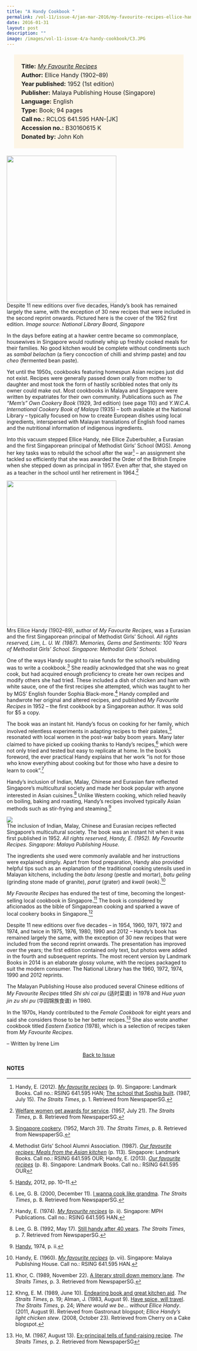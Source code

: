 ```yaml
---
title: "A Handy Cookbook "
permalink: /vol-11/issue-4/jan-mar-2016/my-favourite-recipes-ellice-handy
date: 2016-01-31
layout: post
description: ""
image: /images/vol-11-issue-4/a-handy-cookbook/C3.JPG
---
```

<span style="background-colour: #fdf5e6; padding: 20px; margin: 20px; background:#fdf5e6; display:block; font-size:1rem; line-height:1.5rem;"> 
	<b>Title:</b> <a href="http://eservice.nlb.gov.sg/item_holding_s.aspx?bid=202764155"><i>My Favourite Recipes</i></a><br>
<b>Author:</b> Ellice Handy (1902–89)<br>
<b>Year published:</b> 1952 (1st edition)<br>
<b>Publisher:</b> Malaya Publishing House 
(Singapore)<br>
<b>Language:</b> English<br>
<b>Type:</b> Book; 94 pages<br>
<b>Call no.:</b> RCLOS 641.595 HAN-[JK]<br>
<b>Accession no.:</b> B30160615 K<br>
<b>Donated by:</b> John Koh
	</span>
	
<img style="width: 300px; height: 400px;" src="/images/vol-11-issue-4/a-handy-cookbook/C3.JPG">
<div style="background-color: white;">Despite 11 new editions over five decades, Handy’s book has remained largely the same, with the exception of 30 new recipes that were included in the second reprint onwards. Pictured here is the cover of the 1952 first edition. <i>Image source: National Library Board, Singapore</i></div>

In the days before eating at a hawker centre became so commonplace, housewives in Singapore would routinely whip up freshly cooked meals for their families. No good 
kitchen would be complete without condiments such as *sambal belachan* (a fiery concoction of chilli and shrimp paste) and *tau cheo* (fermented bean paste).

Yet until the 1950s, cookbooks featuring homespun Asian recipes just did not exist. Recipes were generally passed down orally from mother to daughter and most took the form of hastily scribbled notes that only its owner could make out. Most cookbooks in Malaya and Singapore were written by expatriates for their own community. Publications such as *The “Mem’s” Own Cookery Book* (1929, 3rd edition) (see page 110) and *Y.W.C.A. International Cookery Book of Malaya* (1935) – both available at the National Library – typically focused on how to create European dishes using local ingredients, interspersed with Malayan translations of English food names and the nutritional information of indigenous ingredients.

Into this vacuum stepped Ellice Handy, née Ellice Zuberbuhler, a Eurasian and the first Singaporean principal of Methodist Girls’ School (MGS). Among her key tasks was to rebuild the school after the war[^1] – an assignment she tackled so efficiently that she was awarded the Order of the British Empire when she stepped down as principal in 1957. Even after that, she stayed on as a teacher in the school until her retirement 
in 1964.[^2] 

<img style="width: 300px; height: 400px;" src="/images/vol-11-issue-4/a-handy-cookbook/C1.JPG">
<div style="background-color: white;">Mrs Ellice Handy (1902–89), author of <i>My Favourite Recipes</i>, was a Eurasian and the first Singaporean principal of Methodist Girls’ School. <i>All rights reserved, Lim, L. U. W. (1987). Memories, Gems and Sentiments: 100 Years of Methodist Girls’ School. Singapore: Methodist Girls’ School.</i></div>

One of the ways Handy sought to raise funds for the school’s rebuilding was to write a cookbook.[^3] She readily acknowledged that she was no great cook, but had acquired enough proficiency to create her own recipes and modify others she had tried. These included a dish of chicken and ham with white sauce, one of the first recipes she attempted, which was taught to her by MGS’ English founder Sophia Black-more.[^4] Handy compiled and handwrote her original and altered recipes, and published *My Favourite Recipes* in 1952 – the first cookbook by a Singaporean author. It was sold for $5 a copy.

The book was an instant hit. Handy’s focus on cooking for her family, which involved relentless experiments in adapting recipes to their palates,[^5] resonated with local women in the post-war baby boom years. Many later claimed to have picked up cooking thanks to Handy’s recipes,[^6] which were not only tried and tested but easy to replicate at home. In the book’s foreword, the ever practical Handy explains that her work “is not for those who know everything about cooking but for those who have a desire to learn to cook”.[^7]

Handy’s inclusion of Indian, Malay, Chinese and Eurasian fare reflected Singapore’s multicultural society and made 
her book popular with anyone interested in Asian cuisines.[^8] Unlike Western cooking, which relied heavily on boiling, baking and roasting, Handy’s recipes involved typically Asian methods such as stir-frying and steaming.[^9] 

<img src="/images/vol-11-issue-4/a-handy-cookbook/C2.JPG">
<div style="background-color: white;">The inclusion of Indian, Malay, Chinese and Eurasian recipes reflected Singapore’s multicultural society. The book was an instant hit when it was first published in 1952. <i>All rights reserved, Handy, E. (1952). My Favourite Recipes. Singapore: Malaya Publishing House.</i></div>

The ingredients she used were commonly available and her instructions were explained simply. Apart from food preparation, Handy also provided helpful tips such as an explanation of the traditional cooking utensils used in Malayan kitchens, including the *batu lesong* (pestle and mortar), *batu geling* (grinding stone made of granite), *parut* (grater) and *kwali* (wok).[^10]

*My Favourite Recipes* has endured the test of time, becoming the longest-selling local cookbook in Singapore.[^11] The book is considered by aficionados as the bible of Singaporean cooking and sparked a wave of local cookery books in Singapore.[^12]

Despite 11 new editions over five decades – in 1954, 1960, 1971, 1972 and 1974, and twice in 1975, 1976, 1980, 1990 and 2012 – Handy’s book has remained largely the same, with the exception of 30 new recipes that were included from the second reprint onwards. The presentation has improved over the years; the first edition contained only text, but photos were added in the fourth and subsequent reprints. The most recent version by Landmark Books in 2014 is an elaborate glossy volume, with the recipes packaged to suit the modern consumer. The National Library has the 1960, 1972, 1974, 1990 and 2012 reprints.

The Malayan Publishing House also produced several Chinese editions of *My Favourite Recipes* titled *Shi shi cai pu* (适时菜谱) in 1978 and *Hua yuan jin zu shi pu* (华园锦族食谱) in 1980. 

In the 1970s, Handy contributed to the *Female Cookbook* for eight years and said she considers those to be her better recipes.[^13] She also wrote another cookbook 
titled *Eastern Exotica* (1978), which is a selection of recipes taken from *My Favourite Recipes*. 

– Written by Irene Lim

<a href="/vol-11/issue-4/jan-mar-2016/"><center>Back to Issue</center></a>

#### **NOTES**
[^1]:Handy, E. (2012). [*My favourite recipes*](http://eservice.nlb.gov.sg/item_holding_s.aspx?bid=14669446) (p. 9). Singapore: Landmark Books. Call no.: RSING 641.595 HAN; [The school that Sophia built](http://eresources.nlb.gov.sg/newspapers/Digitised/Article/straitstimes19870715-1.2.65.3.aspx). (1987, July 15). *The Straits Times*, p. 1. Retrieved from NewspaperSG.
[^2]:[Welfare women get awards for service](http://eresources.nlb.gov.sg/newspapers/Digitised/Article/straitstimes19570721-1.2.70.aspx). (1957, July 21). *The Straits Times*, p. 8. Retrieved from NewspaperSG.
[^3]:[Singapore cookery](http://eresources.nlb.gov.sg/newspapers/Digitised/Article/straitstimes19520331-1.2.120.3.aspx). (1952, March 31). *The Straits Times*, p. 8. Retrieved from NewspaperSG. 
[^4]:Methodist Girls’ School Alumni Association. (1987). [*Our favourite recipes: Meals from the Asian kitchen*](http://eservice.nlb.gov.sg/item_holding_s.aspx?bid=4425332) (p. 113). Singapore: Landmark Books. Call no.: RSING 641.595 OUR; Handy, E. (2013). [*Our favourite recipes*](http://eservice.nlb.gov.sg/item_holding_s.aspx?bid=200177925) (p. 8). Singapore: Landmark Books. Call no.: RSING 641.595 OUR
[^5]:[Handy](http://eservice.nlb.gov.sg/item_holding_s.aspx?bid=14669446), 2012, pp. 10–11.
[^6]:Lee, G. B. (2000, December 11). [I wanna cook like grandma](http://eresources.nlb.gov.sg/newspapers/Digitised/Article/straitstimes20001211-1.2.129.3.8.aspx). *The Straits Times*, p. 8. Retrieved from NewspaperSG.
[^7]:Handy, E. (1974). [*My favourite recipes*](http://eservice.nlb.gov.sg/item_holding_s.aspx?bid=4077919) (p. ii). Singapore: MPH Publications. Call no.: RSING 641.595 HAN.
[^8]:Lee, G. B. (1992, May 17). [Still handy after 40 years](http://eresources.nlb.gov.sg/newspapers/Digitised/Article/straitstimes19920517-1.2.49.10.4.aspx). *The Straits Times*, p. 7. Retrieved from NewspaperSG.
[^9]:[Handy](http://eservice.nlb.gov.sg/item_holding_s.aspx?bid=4077919), 1974, p. ii.
[^10]:Handy, E. (1960). [*My favourite recipes*](http://eservice.nlb.gov.sg/item_holding_s.aspx?bid=4181823) (p. vii). Singapore: Malaya Publishing House. Call no.: RSING 641.595 HAN.
[^11]:Khor, C. (1989, November 22). [A literary stroll down memory lane](http://eresources.nlb.gov.sg/newspapers/Digitised/Article/straitstimes19891122-1.2.95.3.3.aspx). *The Straits Times*, p. 3. Retrieved from NewspaperSG. 
[^12]:Khng, E. M. (1989, June 10). [Endearing book and great kitchen aid](http://eresources.nlb.gov.sg/newspapers/Digitised/Article/straitstimes19890610-1.2.71.24.2.aspx). *The Straits Times*, p. 19; Alman, J. (1983, August 9). [Have spice, will travel](http://eresources.nlb.gov.sg/newspapers/Digitised/Article/straitstimes19830809-1.2.140.32.3.aspx). *The Straits Times*, p. 24; *Where would we be… without Ellice Handy*. (2011, August 9). Retrieved from Gastronaut blogspot; *Ellice Handy’s light chicken stew*. (2008, October 23). Retrieved from Cherry on a Cake blogspot. 
[^13]:Ho, M. (1987, August 13). [Ex-principal tells of fund-raising recipe](http://eresources.nlb.gov.sg/newspapers/Digitised/Article/straitstimes19870813-1.2.67.4.1). *The Straits Times*, p. 2. Retrieved from NewspaperSG
